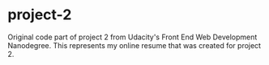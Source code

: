 # project-2
Original code part of project 2 from Udacity's Front End Web Development Nanodegree. This represents my online resume that was created for project 2.
